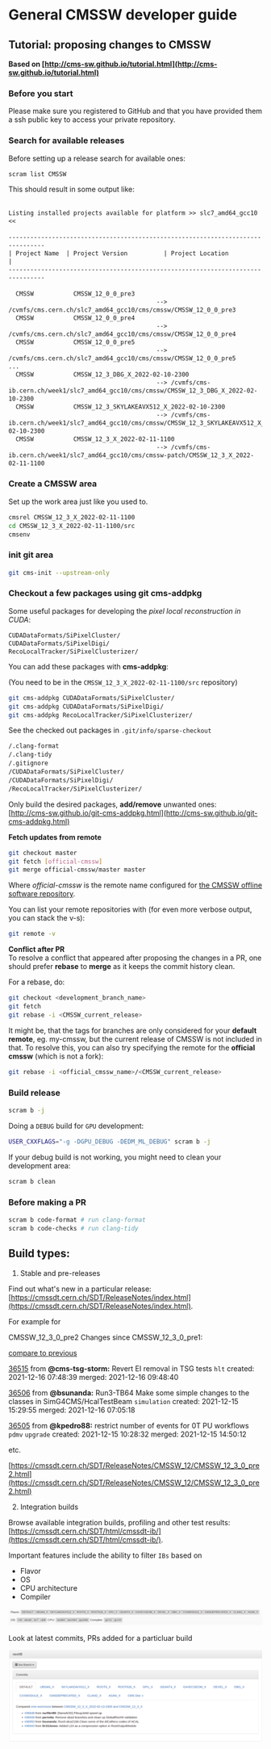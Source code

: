 # General CMSSW developer guide

## Tutorial: proposing changes to CMSSW

**Based on [http://cms-sw.github.io/tutorial.html](http://cms-sw.github.io/tutorial.html)**

### Before you start

Please make sure you registered to GitHub and that you have provided them a ssh public key to access your private repository.

### Search for available releases

Before setting up a release search for available ones:

``` bash
scram list CMSSW
```

This should result in some output like:
```

Listing installed projects available for platform >> slc7_amd64_gcc10 <<

--------------------------------------------------------------------------------
| Project Name  | Project Version          | Project Location                  |
--------------------------------------------------------------------------------

  CMSSW           CMSSW_12_0_0_pre3          
                                         --> /cvmfs/cms.cern.ch/slc7_amd64_gcc10/cms/cmssw/CMSSW_12_0_0_pre3
  CMSSW           CMSSW_12_0_0_pre4          
                                         --> /cvmfs/cms.cern.ch/slc7_amd64_gcc10/cms/cmssw/CMSSW_12_0_0_pre4
  CMSSW           CMSSW_12_0_0_pre5          
                                         --> /cvmfs/cms.cern.ch/slc7_amd64_gcc10/cms/cmssw/CMSSW_12_0_0_pre5
...
  CMSSW           CMSSW_12_3_DBG_X_2022-02-10-2300  
                                         --> /cvmfs/cms-ib.cern.ch/week1/slc7_amd64_gcc10/cms/cmssw/CMSSW_12_3_DBG_X_2022-02-10-2300
  CMSSW           CMSSW_12_3_SKYLAKEAVX512_X_2022-02-10-2300  
                                         --> /cvmfs/cms-ib.cern.ch/week1/slc7_amd64_gcc10/cms/cmssw/CMSSW_12_3_SKYLAKEAVX512_X_2022-02-10-2300
  CMSSW           CMSSW_12_3_X_2022-02-11-1100  
                                         --> /cvmfs/cms-ib.cern.ch/week1/slc7_amd64_gcc10/cms/cmssw-patch/CMSSW_12_3_X_2022-02-11-1100
```

### Create a CMSSW area

Set up the work area just like you used to.

``` bash
cmsrel CMSSW_12_3_X_2022-02-11-1100
cd CMSSW_12_3_X_2022-02-11-1100/src
cmsenv
```

### init git area

``` bash
git cms-init --upstream-only
```

### Checkout a few packages using git cms-addpkg

Some useful packages for developing the *pixel local reconstruction in CUDA*:

```
CUDADataFormats/SiPixelCluster/
CUDADataFormats/SiPixelDigi/
RecoLocalTracker/SiPixelClusterizer/
```

You can add these packages with **cms-addpkg**:

(You need to be in the `CMSSW_12_3_X_2022-02-11-1100/src` repository)

``` bash
git cms-addpkg CUDADataFormats/SiPixelCluster/
git cms-addpkg CUDADataFormats/SiPixelDigi/
git cms-addpkg RecoLocalTracker/SiPixelClusterizer/
```

See the checked out packages in `.git/info/sparse-checkout`

``` bash title="Output of cat .git/info/sparse-checkout"
/.clang-format
/.clang-tidy
/.gitignore
/CUDADataFormats/SiPixelCluster/
/CUDADataFormats/SiPixelDigi/
/RecoLocalTracker/SiPixelClusterizer/
```

Only build the desired packages, **add/remove** unwanted ones:  
[http://cms-sw.github.io/git-cms-addpkg.html](http://cms-sw.github.io/git-cms-addpkg.html)

**Fetch updates from remote**
```sh
git checkout master
git fetch [official-cmssw]
git merge official-cmssw/master master
```

Where *official-cmssw* is the remote name configured for [the CMSSW offline software repository](https://github.com/cms-sw/cmssw).

You can list your remote repositories with (for even more verbose output, you can stack the v-s):
```sh
git remote -v
```

**Conflict after PR**  
To resolve a conflict that appeared after proposing the changes in a PR, one should prefer **rebase** to **merge** as it keeps the commit history clean.

For a rebase, do:

```sh
git checkout <development_branch_name>
git fetch
git rebase -i <CMSSW_current_release>
```

It might be, that the tags for branches are only considered for your **default remote**, eg. my-cmssw, but the current release of CMSSW is not included in that. To resolve this, you can also try specifying the remote for the **official cmssw** (which is not a fork):

```sh
git rebase -i <official_cmssw_name>/<CMSSW_current_release>
```

### Build release

``` bash
scram b -j
```

Doing a `DEBUG` build for `GPU` development:

``` bash
USER_CXXFLAGS="-g -DGPU_DEBUG -DEDM_ML_DEBUG" scram b -j
```

If your debug build is not working, you might need to clean your development area:
``` bash
scram b clean
```

### Before making a PR

``` bash
scram b code-format # run clang-format
scram b code-checks # run clang-tidy
```

## Build types:

1. Stable and pre-releases

Find out what's new in a particular release: [https://cmssdt.cern.ch/SDT/ReleaseNotes/index.html](https://cmssdt.cern.ch/SDT/ReleaseNotes/index.html).

For example for 

CMSSW_12_3_0_pre2
Changes since CMSSW_12_3_0_pre1:

[compare to previous](https://github.com/cms-sw/cmssw/compare/CMSSW_12_3_0_pre1...CMSSW_12_3_0_pre2)

[36515](http://github.com/cms-sw/cmssw/pull/36515) from **@cms-tsg-storm:** Revert EI removal in TSG tests `hlt` created: 2021-12-16 07:48:39 merged: 2021-12-16 09:48:40

[36506](http://github.com/cms-sw/cmssw/pull/36506) from **@bsunanda:** Run3-TB64 Make some simple changes to the classes in SimG4CMS/HcalTestBeam `simulation` created: 2021-12-15 15:29:55 merged: 2021-12-16 07:05:18

[36505](http://github.com/cms-sw/cmssw/pull/36505) from **@kpedro88:** restrict number of events for 0T PU workflows `pdmv` `upgrade` created: 2021-12-15 10:28:32 merged: 2021-12-15 14:50:12

etc.

[https://cmssdt.cern.ch/SDT/ReleaseNotes/CMSSW_12/CMSSW_12_3_0_pre2.html](https://cmssdt.cern.ch/SDT/ReleaseNotes/CMSSW_12/CMSSW_12_3_0_pre2.html)

2. Integration builds

Browse available integration builds, profiling and other test results: [https://cmssdt.cern.ch/SDT/html/cmssdt-ib/](https://cmssdt.cern.ch/SDT/html/cmssdt-ib/).

Important features include the ability to filter `IBs` based on

* Flavor
* OS
* CPU architecture
* Compiler

![img01](../../img/other/n11.png)

Look at latest commits, PRs added for a particluar build

![img02](../../img/other/n12.png)
